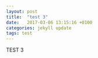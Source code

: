 ```yaml
---
layout: post
title:  "test 3"
date:   2017-03-06 13:15:16 +0100
categories: jekyll update
tags: test
---
```


TEST 3
